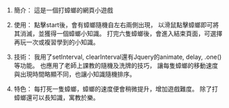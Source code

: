 1. 簡介：
這是一個打蟑螂的網頁小遊戲

2. 使用：
點擊start後，會有蟑螂隨機自左右兩側出現，
以滑鼠點擊蟑螂即可將其消滅，並獲得一個蟑螂小知識。
打完六隻蟑螂後，會進入結束頁面，可選擇再玩一次或複習學到的小知識。

3. 技術：
我用了setInterval, clearInterval還有Jquery的animate, delay, .one()等功能。
也應用了老師上課教的隨機及洗牌的技巧，
讓每隻蟑螂的移動速度與出現時間略顯不同，也讓小知識隨機排序。

4. 特色：
每打死一隻蟑螂，蟑螂的速度便會稍微提升，增加遊戲難度。
除了打蟑螂還可以長知識，寓教於樂。
